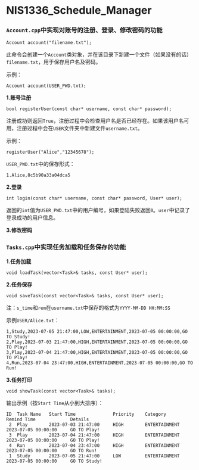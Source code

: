 # NIS1336_Schedule_Manager

### `Account.cpp`中实现对账号的注册、登录、修改密码的功能

```
Account account("filename.txt");
```

此命令会创建一个`Account`类对象，并在该目录下新建一个文件（如果没有的话）`filename.txt`，用于保存用户名及密码。

示例：

```
Account account(USER_PWD.txt);
```

**1.账号注册**

```
bool registerUser(const char* username, const char* password);
```

注册成功则返回`True`，注册过程中会检查用户名是否已经存在。如果该用户名可用，注册过程中会在`USER`文件夹中新建文件`username.txt`。

示例：

```
registerUser("Alice","12345678");
```

`USER_PWD.txt`中的保存形式：

```
1.Alice,8c5b90a33a04dca5
```






**2.登录**

```
int login(const char* username, const char* password, User* user);
```

返回的`int`值为`USER_PWD.txt`中的用户编号，如果登陆失败返回`0`。`user`中记录了登录成功的用户信息。


**3.修改密码**



### `Tasks.cpp`中实现任务加载和任务保存的功能

**1.任务加载**
```
void loadTask(vector<Task>& tasks, const User* user);
```

**2.任务保存**
```
void saveTask(const vector<Task>& tasks, const User* user);
```

注：`s_time`和`rem`在`username.txt`中保存的格式为`YYYY-MM-DD HH:MM:SS`

示例`USER/Alice.txt`：
```
1,Study,2023-07-05 21:47:00,LOW,ENTERTAINMENT,2023-07-05 00:00:00,GO TO Study!
2,Play,2023-07-03 21:47:00,HIGH,ENTERTAINMENT,2023-07-05 00:00:00,GO TO Play!
3,Play,2023-07-04 21:47:00,HIGH,ENTERTAINMENT,2023-07-05 00:00:00,GO TO Play!
4,Run,2023-07-04 23:47:00,HIGH,ENTERTAINMENT,2023-07-05 00:00:00,GO TO Run!
```




**3.任务打印**
```
void showTask(const vector<Task>& tasks);
```

输出示例（按`Start Time`从小到大排序）：
```
ID	Task Name   Start Time              Priority    Category        Remind Time             Details
 2	Play        2023-07-03 21:47:00     HIGH        ENTERTAINMENT   2023-07-05 00:00:00     GO TO Play!
 3	Play        2023-07-04 21:47:00     HIGH        ENTERTAINMENT   2023-07-05 00:00:00     GO TO Play!
 4	Run         2023-07-04 23:47:00     HIGH        ENTERTAINMENT   2023-07-05 00:00:00     GO TO Run!
 1	Study       2023-07-05 21:47:00     LOW         ENTERTAINMENT   2023-07-05 00:00:00     GO TO Study!
```



